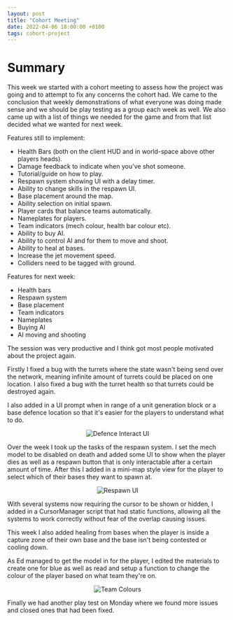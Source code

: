 ```yaml
---
layout: post
title: "Cohort Meeting"
date: 2022-04-06 18:00:00 +0100
tags: cohort-project
---
```


# Summary

This week we started with a cohort meeting to assess how the project was going and to attempt to fix any concerns the cohort had. We came to the conclusion that weekly demonstrations of what everyone was doing made sense and we should be play testing as a group each week as well. We also came up with a list of things we needed for the game and from that list decided what we wanted for next week. 

Features still to implement:
- Health Bars (both on the client HUD and in world-space above other players heads).
- Damage feedback to indicate when you've shot someone.
- Tutorial/guide on how to play.
- Respawn system showing UI with a delay timer.
- Ability to change skills in the respawn UI.
- Base placement around the map.
- Ability selection on initial spawn.
- Player cards that balance teams automatically.
- Nameplates for players.
- Team indicators (mech colour, health bar colour etc).
- Ability to buy AI.
- Ability to control AI and for them to move and shoot.
- Ability to heal at bases.
- Increase the jet movement speed.
- Colliders need to be tagged with ground.

Features for next week:
- Health bars
- Respawn system
- Base placement
- Team indicators
- Nameplates
- Buying AI
- AI moving and shooting

The session was very productive and I think got most people motivated about the project again.

Firstly I fixed a bug with the turrets where the state wasn't being send over the network, meaning infinite amount of turrets could be placed on one location. I also fixed a bug with the turret health so that turrets could be destroyed again.

I also added in a UI prompt when in range of a unit generation block or a base defence location so that it's easier for the players to understand what to do.

<p align="center">
  <img src="{{site.baseurl}}/assets/cohort-project/defence-interact-ui.png" alt="Defence Interact UI"/>
</p> 

Over the week I took up the tasks of the respawn system. I set the mech model to be disabled on death and added some UI to show when the player dies as well as a respawn button that is only interactable after a certain amount of time. After this I added in a mini-map style view for the player to select which of their bases they want to spawn at. 

<p align="center">
  <img src="{{site.baseurl}}/assets/cohort-project/respawn-death-ui.png" alt="Respawn UI"/>
</p> 

With several systems now requiring the cursor to be shown or hidden, I added in a CursorManager script that had static functions, allowing all the systems to work correctly without fear of the overlap causing issues. 

This week I also added healing from bases when the player is inside a capture zone of their own base and the base isn't being contested or cooling down. 

As Ed managed to get the model in for the player, I edited the materials to create one for blue as well as read and setup a function to change the colour of the player based on what team they're on. 

<p align="center">
  <img src="{{site.baseurl}}/assets/cohort-project/team-colours.png" alt="Team Colours"/>
</p> 

Finally we had another play test on Monday where we found more issues and closed ones that had been fixed. 
